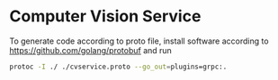 # Computer Vision Service

To generate code according to proto file, install software according to https://github.com/golang/protobuf and run
```bash
protoc -I ./ ./cvservice.proto --go_out=plugins=grpc:.
```
